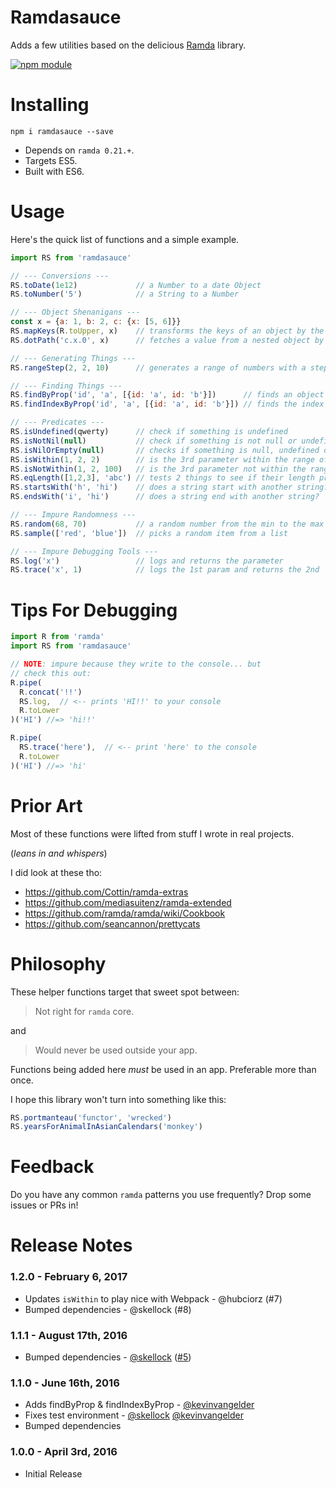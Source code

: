 # Ramdasauce

Adds a few utilities based on the delicious [Ramda](http://ramdajs.com/) library.

[![npm module](https://badge.fury.io/js/ramdasauce.svg)](https://www.npmjs.org/package/ramdasauce)


# Installing

`npm i ramdasauce --save`

* Depends on `ramda 0.21.+`.
* Targets ES5.
* Built with ES6.

# Usage

Here's the quick list of functions and a simple example.

```js
import RS from 'ramdasauce'

// --- Conversions ---
RS.toDate(1e12)             // a Number to a date Object
RS.toNumber('5')            // a String to a Number

// --- Object Shenanigans ---
const x = {a: 1, b: 2, c: {x: [5, 6]}}
RS.mapKeys(R.toUpper, x)    // transforms the keys of an object by the function
RS.dotPath('c.x.0', x)      // fetches a value from a nested object by a string path

// --- Generating Things ---
RS.rangeStep(2, 2, 10)      // generates a range of numbers with a step

// --- Finding Things ---
RS.findByProp('id', 'a', [{id: 'a', id: 'b'}])      // finds an object by propEq
RS.findIndexByProp('id', 'a', [{id: 'a', id: 'b'}]) // finds the index of an object by propEq

// --- Predicates ---
RS.isUndefined(qwerty)      // check if something is undefined
RS.isNotNil(null)           // check if something is not null or undefined
RS.isNilOrEmpty(null)       // checks if something is null, undefined or R.isEmpty
RS.isWithin(1, 2, 2)        // is the 3rd parameter within the range of 1st through 2nd?
RS.isNotWithin(1, 2, 100)   // is the 3rd parameter not within the range of 1st through 2nd?
RS.eqLength([1,2,3], 'abc') // tests 2 things to see if their length properties are the same
RS.startsWith('h', 'hi')    // does a string start with another string?
RS.endsWith('i', 'hi')      // does a string end with another string?

// --- Impure Randomness ---
RS.random(68, 70)           // a random number from the min to the max included
RS.sample(['red', 'blue'])  // picks a random item from a list

// --- Impure Debugging Tools ---
RS.log('x')                 // logs and returns the parameter
RS.trace('x', 1)            // logs the 1st param and returns the 2nd
```


# Tips For Debugging
```js
import R from 'ramda'
import RS from 'ramdasauce'

// NOTE: impure because they write to the console... but
// check this out:
R.pipe(
  R.concat('!!')
  RS.log,  // <-- prints 'HI!!' to your console
  R.toLower
)('HI') //=> 'hi!!'

R.pipe(
  RS.trace('here'),  // <-- print 'here' to the console
  R.toLower
)('HI') //=> 'hi'
```


# Prior Art

Most of these functions were lifted from stuff I wrote in real projects.

(*leans in and whispers*)

I did look at these tho:

* https://github.com/Cottin/ramda-extras
* https://github.com/mediasuitenz/ramda-extended
* https://github.com/ramda/ramda/wiki/Cookbook
* https://github.com/seancannon/prettycats


# Philosophy

These helper functions target that sweet spot between:

> Not right for `ramda` core.

and

> Would never be used outside your app.

Functions being added here *must* be used in an app.  Preferable more than once.

I hope this library won't turn into something like this:

```js
RS.portmanteau('functor', 'wrecked')
RS.yearsForAnimalInAsianCalendars('monkey')
```


# Feedback

Do you have any common `ramda` patterns you use frequently?  Drop some issues or PRs in!


# Release Notes

### 1.2.0 - February 6, 2017
* Updates `isWithin` to play nice with Webpack - @hubciorz (#7)
* Bumped dependencies - @skellock (#8)

### 1.1.1 - August 17th, 2016
* Bumped dependencies - [@skellock](https://github.com/skellock) ([#5](https://github.com/skellock/ramdasauce/pull/5))

### 1.1.0 - June 16th, 2016
* Adds findByProp & findIndexByProp - [@kevinvangelder](https://github.com/kevinvangelder)
* Fixes test environment - [@skellock](https://github.com/skellock) [@kevinvangelder](https://github.com/kevinvangelder)
* Bumped dependencies

### 1.0.0 - April 3rd, 2016
* Initial Release
